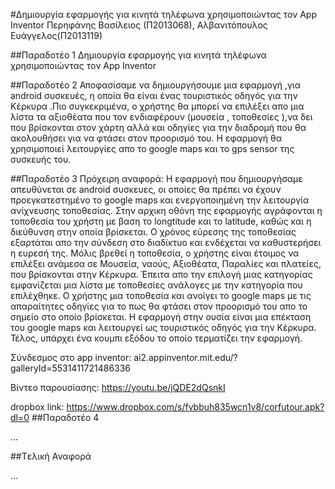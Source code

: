 ﻿#Δημιουργία εφαρμογής για κινητά τηλέφωνα χρησιμοποιώντας τον App Inventor
Περηφάνης Βασίλειος (Π2013068), Αλβανιτόπουλος Ευάγγελος(Π2013119) 

##Παραδοτέο 1
Δημιουργία εφαρμογής για κινητά τηλέφωνα χρησιμοποιώντας τον App Inventor

##Παραδοτέο 2
Αποφασίσαμε να δημιουργήσουμε μια εφαρμογή ,για android συσκευές, η οποία θα είναι
 ένας τουριστικός οδηγός για την Κέρκυρα .Πιο συγκεκριμένα, ο χρήστης θα μπορεί να επιλέξει απο μια λίστα τα αξιοθέατα που τον ενδιαφέρουν 
(μουσεία , τοποθεσίες ),να δει που βρίσκονται στον χάρτη αλλά και οδηγίες για την διαδρομή που θα ακολουθήσει για να φτάσει στον προορισμό του.
 Η εφαρμογή θα χρησιμοποιεί λειτουργίες απο το google maps και το gps sensor της συσκευής του.

##Παραδοτέο 3
Πρόχειρη αναφορά:
Η εφαρμογή που δημιουργήσαμε απευθύνεται σε android συσκευες, οι οποίες θα πρέπει να έχουν προεγκατεστημένο το google maps και ενεργοποιημένη την λειτουργία ανίχνευσης τοποθεσίας. Στην αρχικη οθόνη της εφαρμογής αγράφονται η τοποθεσία του χρήστη με βαση το longtitude και το latitude, καθώς και η διεύθυνση στην οποία βρίσκεται. Ο χρόνος εύρεσης της τοποθεσίας εξαρτάται απο την σύνδεση στο διαδίκτυο και ενδέχεται να καθυστερήσει η ευρεσή της. Μόλις βρεθεί η τοποθεσία, ο χρήστης είναι έτοιμος να επιλέξει ανάμεσα σε  Μουσεία, ναούς, Αξιοθέατα, Παραλίες και πλατείες, που βρίσκονται στην Κέρκυρα. Έπειτα απο την επιλογή μιας κατηγορίας εμφανίζεται μια λίστα με τοποθεσίες ανάλογες με την κατηγορία που επιλέχθηκε. Ο χρήστης μια τοποθεσία και ανοίγει το google maps με τις απαραίτητες οδηγίες για το πως θα φτάσει στον προορισμό του απο το σημείο στο οποίο βρίσκεται. Η εφαρμογή στην ουσία είναι μια επέκταση του google maps και λειτουργεί ως τουριστικός οδηγός για την Κέρκυρα. Τέλος, υπάρχει ένα κουμπι εξόδου το οποίο τερματίζει την εφαρμογή.

Σύνδεσμος στο app inventor:
ai2.appinventor.mit.edu/?galleryId=5531411721486336

Βίντεο παρουσίασης: https://youtu.be/jQDE2dQsnkI

dropbox link:
https://www.dropbox.com/s/fvbbuh835wcn1v8/corfutour.apk?dl=0
##Παραδοτέο 4

...

##Tελική Αναφορά

...
